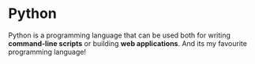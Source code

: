 # Python

Python is a programming language that can be used both for writing **command-line scripts** or building **web applications**.
And its my favourite programming language!
